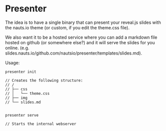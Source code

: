 # Presenter
The idea is to have a single binary that can present your reveal.js slides with the nauts.io theme (or custom, if you edit the theme.css file). 

We also want it to be a hosted service where you can add a markdown file hosted on github (or somewhere else?) and it will serve the slides for you online. (e.g. slides.nauts.io/github.com/nautsio/presenter/templates/slides.md).

Usage:
```
presenter init

// Creates the following structure:
// /
// ├── css
// │   └── theme.css
// ├── img
// └── slides.md


presenter serve

// Starts the internal webserver
```
